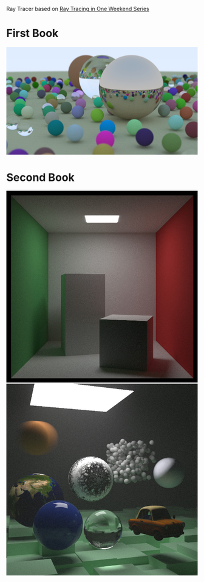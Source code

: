 Ray Tracer based on [Ray Tracing in One Weekend Series](https://raytracing.github.io)

# First Book
![Image of the first book](./assets/readme/book-one.jpg)

# Second Book
![Image of the second book](./assets/readme/book-two-cornell.jpg)
![Image of the second book](./assets/readme/final.jpg)
